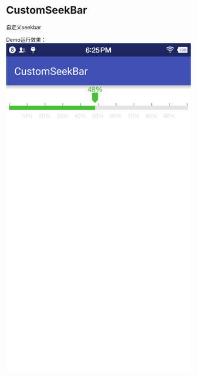# CustomSeekBar
自定义seekbar

Demo运行效果：
![Image text](https://raw.githubusercontent.com/xuminmin0405/CustomSeekBar/8f04644a044b59a9cc0e08ffee61df0ba97a91aa/app/src/main/res/drawable-xhdpi/readme.png)
